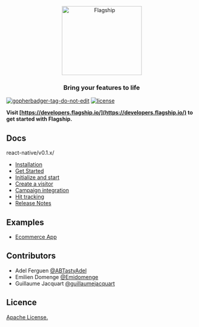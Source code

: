 <p align="center">

<img  src="https://mk0abtastybwtpirqi5t.kinstacdn.com/wp-content/uploads/picture-solutions-persona-product-flagship.jpg"  width="211"  height="182"  alt="Flagship"  />

</p>

<h3 align="center">Bring your features to life</h3>

<a  href='https://github.com/jpoles1/gopherbadger'  target='_blank'>![gopherbadger-tag-do-not-edit](https://img.shields.io/badge/Go%20Coverage-90%25-brightgreen.svg?longCache=true&style=flat)</a> 
 [![license](https://badgen.now.sh/badge/license/Apache)](./LICENSE)

**Visit [https://developers.flagship.io/](https://developers.flagship.io/) to get started with Flagship.**

## Docs
react-native/v0.1.x/
- [Installation](https://developers.flagship.io/react-native/v0.1.x/#installation)
- [Get Started](https://developers.flagship.io/react-native/v0.1.x/#getting-started)
- [Initialize and start](https://developers.flagship.io/react-native/v0.1.x/#initialize-and-start-the-library)
- [Create a visitor](https://developers.flagship.io/react-native/v0.1.x/#create-a-visitor)
- [Campaign integration](https://developers.flagship.io/react-native/v0.1.x/#campaign-integration)
- [Hit tracking](https://developers.flagship.io/react-native/v0.1.x/#hit-tracking)
- [Release Notes](https://developers.flagship.io/react-native/v0.1.x/#releases)

## Examples

- [Ecommerce App](./examples/ecommerce)

## Contributors

- Adel Ferguen [@ABTastyAdel](https://github.com/ABTastyAdel)
- Emilien Domenge [@Emidomenge](https://github.com/Emidomenge)
- Guillaume Jacquart [@guillaumejacquart](https://github.com/guillaumejacquart)

## Licence

[Apache License.](https://github.com/abtasty/flagship-go-sdk/blob/master/LICENSE)
